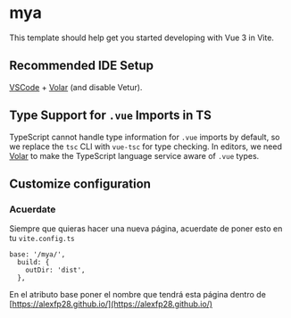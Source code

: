 # mya

This template should help get you started developing with Vue 3 in Vite.

## Recommended IDE Setup

[VSCode](https://code.visualstudio.com/) + [Volar](https://marketplace.visualstudio.com/items?itemName=Vue.volar) (and disable Vetur).

## Type Support for `.vue` Imports in TS

TypeScript cannot handle type information for `.vue` imports by default, so we replace the `tsc` CLI with `vue-tsc` for type checking. In editors, we need [Volar](https://marketplace.visualstudio.com/items?itemName=Vue.volar) to make the TypeScript language service aware of `.vue` types.

## Customize configuration
### Acuerdate
Siempre que quieras hacer una nueva página, acuerdate de poner esto en tu ```vite.config.ts```

```
base: '/mya/',
  build: {
    outDir: 'dist',
  },
```

En el atributo base poner el nombre que tendrá esta página dentro de [https://alexfp28.github.io/](https://alexfp28.github.io/)